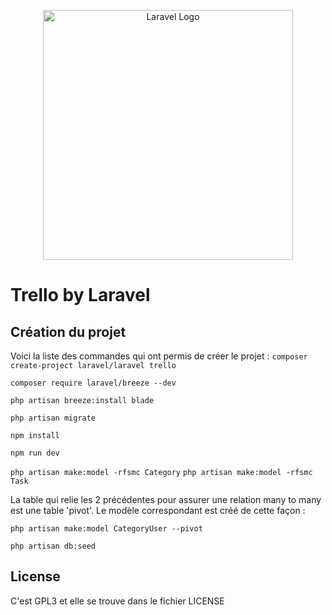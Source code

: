<p align="center"><a href="https://laravel.com" target="_blank"><img src="https://raw.githubusercontent.com/laravel/art/master/logo-lockup/5%20SVG/2%20CMYK/1%20Full%20Color/laravel-logolockup-cmyk-red.svg" width="400" alt="Laravel Logo"></a></p>

# Trello by Laravel

## Création du projet

Voici la liste des commandes qui ont permis de créer le projet :
`composer create-project laravel/laravel trello`

`composer require laravel/breeze --dev`

`php artisan breeze:install blade`

`php artisan migrate`

`npm install`

`npm run dev`

`php artisan make:model -rfsmc Category`
`php artisan make:model -rfsmc Task`

La table qui relie les 2 précédentes pour assurer une relation many to many est une table 'pivot'.
Le modèle correspondant est créé de cette façon :

`php artisan make:model CategoryUser --pivot`


`php artisan db:seed`

## License
C'est GPL3 et elle se trouve dans le fichier LICENSE
